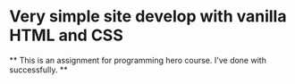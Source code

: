 # Very simple site develop with vanilla HTML and CSS 
** This is an assignment for programming hero course. I've done with successfully. **

